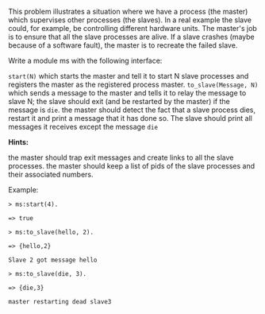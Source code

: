 This problem illustrates a situation where we have a process (the master) which supervises other processes (the slaves). In a real example the slave could, for example, be controlling different hardware units. The master's job is to ensure that all the slave processes are alive. If a slave crashes (maybe because of a software fault), the master is to recreate the failed slave.

Write a module ms with the following interface:

`start(N)` which starts the master and tell it to start N slave processes and registers the master as the registered process master.
`to_slave(Message, N)` which sends a message to the master and tells it to relay the message to slave N; the slave should exit (and be restarted by the master) if the message is `die`.
the master should detect the fact that a slave process dies, restart it and print a message that it has done so.
The slave should print all messages it receives except the message `die`

**Hints:**

the master should trap exit messages and create links to all the slave processes.
the master should keep a list of pids of the slave processes and their associated numbers.

Example:

```
> ms:start(4).

=> true

> ms:to_slave(hello, 2).

=> {hello,2}

Slave 2 got message hello

> ms:to_slave(die, 3).

=> {die,3}

master restarting dead slave3
```
